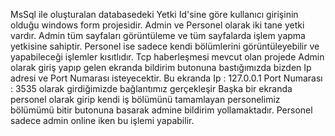 MsSql ile oluşturalan databasedeki Yetki Id'sine göre kullanıcı girişinin olduğu windows form projesidir. Admin ve Personel olarak iki tane yetki vardır. Admin tüm sayfaları görüntüleme ve tüm sayfalarda işlem yapma yetkisine sahiptir. Personel ise sadece kendi bölümlerini görüntüleyebilir ve yapabileceği işlemler kısıtlıdır. Tcp haberleşmesi mevcut olan projede Admin olarak giriş yapıp gelen ekranda bildirim butonuna bastığımızda bizden Ip adresi ve Port Numarası isteyecektir. Bu ekranda Ip : 127.0.0.1 Port Numarası : 3535 olarak girdiğimizde bağlantımız gerçekleşir Başka bir ekranda personel olarak girip kendi iş bölümünü tamamlayan personelimiz bölümümü bitir butonuna basarak admine bildirim yollamaktadır. Personel sadece admin online iken bu işlemi yapabilir.
